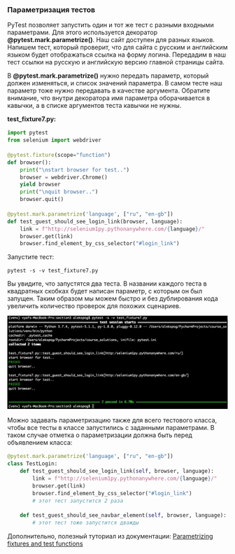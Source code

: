 ### Параметризация тестов
PyTest позволяет запустить один и тот же тест с разными входными параметрами. Для этого используется декоратор **@pytest.mark.parametrize()**. Наш сайт доступен для разных языков. Напишем тест, который проверит, что для сайта с русским и английским языком будет отображаться ссылка на форму логина. Передадим в наш тест ссылки на русскую и английскую версию главной страницы сайта.

В **@pytest.mark.parametrize()** нужно передать параметр, который должен изменяться, и список значений параметра. В самом тесте наш параметр тоже нужно передавать в качестве аргумента. Обратите внимание, что внутри декоратора имя параметра оборачивается в кавычки, а в списке аргументов теста кавычки не нужны.

**test_fixture7.py:**

```python
import pytest
from selenium import webdriver

@pytest.fixture(scope="function")
def browser():
    print("\nstart browser for test..")
    browser = webdriver.Chrome()
    yield browser
    print("\nquit browser..")
    browser.quit()

@pytest.mark.parametrize('language', ["ru", "en-gb"])
def test_guest_should_see_login_link(browser, language):
    link = f"http://selenium1py.pythonanywhere.com/{language}/"
    browser.get(link)
    browser.find_element_by_css_selector("#login_link")
```
Запустите тест:

```
pytest -s -v test_fixture7.py
```
Вы увидите, что запустятся два теста.  В названии каждого теста в квадратных скобках будет написан параметр, с которым он был запущен. Таким образом мы можем быстро и без дублирования кода увеличить количество проверок для похожих сценариев.

![img.png](img.png)

Можно задавать параметризацию также для всего тестового класса, чтобы все тесты в классе запустились с заданными параметрами. В таком случае отметка о параметризации должна быть перед объявлением класса: 

```python
@pytest.mark.parametrize('language', ["ru", "en-gb"])
class TestLogin:
    def test_guest_should_see_login_link(self, browser, language):
        link = f"http://selenium1py.pythonanywhere.com/{language}/"
        browser.get(link)
        browser.find_element_by_css_selector("#login_link")
        # этот тест запустится 2 раза

    def test_guest_should_see_navbar_element(self, browser, language):
        # этот тест тоже запустится дважды
```
Дополнительно, полезный туториал из документации: [Parametrizing fixtures and test functions][1]

[1]: https://docs.pytest.org/en/latest/how-to/parametrize.html?highlight=parametrize